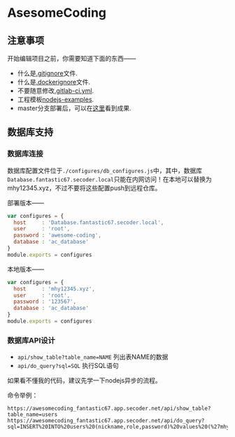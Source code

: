 # AsesomeCoding

## 注意事项

开始编辑项目之前，你需要知道下面的东西——

* 什么是[.gitignore](https://www.cnblogs.com/ShaYeBlog/p/5355951.html)文件.
* 什么是[.dockerignore](https://docs.docker.com/engine/reference/builder/)文件.
* 不要随意修改[.gitlab-ci.yml](https://gitlab.secoder.net/help/ci/yaml/README#configuration-of-your-jobs-with-gitlab-ciyml).
* 工程模板[nodejs-examples](https://gitlab.secoder.net/SECoder-Examples/nodejs-example).
* master分支部署后，可以在[这里](https://awesomecoding_fantastic67.app.secoder.net)看到成果.


## 数据库支持

### 数据库连接

数据库配置文件位于`./configures/db_configures.js`中，其中，数据库`Database.fantastic67.secoder.local`只能在内网访问！在本地可以替换为mhy12345.xyz，不过不要将这些配置push到远程仓库。

部署版本——

```javascript
var configures = {
  host     : 'Database.fantastic67.secoder.local',
  user     : 'root',
  password : 'awesome-coding',
  database : 'ac_database'
}
module.exports = configures
```

本地版本——

```javascript
var configures = {
  host     : 'mhy12345.xyz',
  user     : 'root',
  password : '123567',
  database : 'ac_database'
}
module.exports = configures
```

### 数据库API设计

* `api/show_table?table_name=NAME` 列出表NAME的数据
* `api/do_query?sql=SQL` 执行SQL语句

如果看不懂我的代码，建议先学一下nodejs异步的流程。

命令举例：

```
https://awesomecoding_fantastic67.app.secoder.net/api/show_table?table_name=users
https://awesomecoding_fantastic67.app.secoder.net/api/do_query?sql=INSERT%20INTO%20users%20(nickname,role,password)%20values%20(%27mhy%27,1,%27123%27)
```

